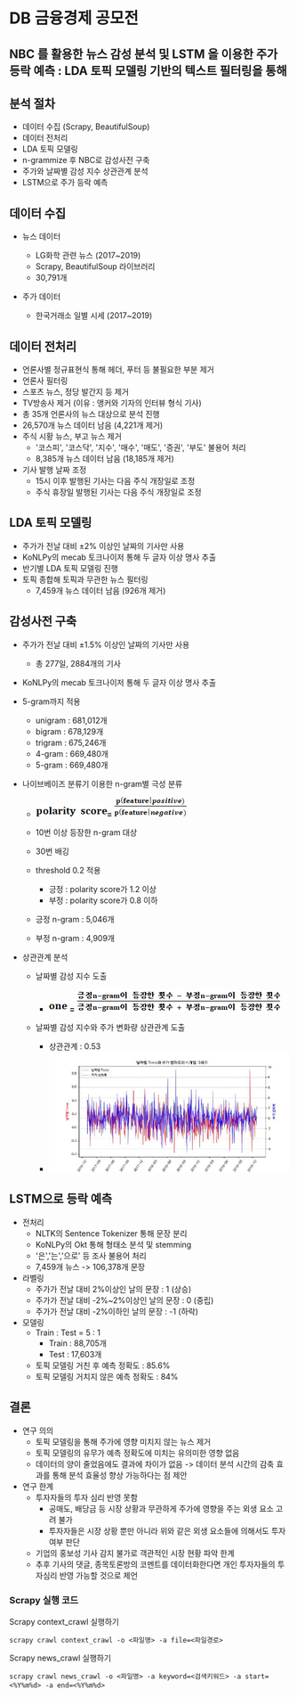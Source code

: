 

# DB 금융경제 공모전
## NBC 를 활용한 뉴스 감성 분석 및 LSTM 을 이용한 주가 등락 예측 : LDA 토픽 모델링 기반의 텍스트 필터링을 통해



## 분석 절차

- 데이터 수집 (Scrapy, BeautifulSoup)
- 데이터 전처리
- LDA 토픽 모델링
- n-grammize 후 NBC로 감성사전 구축
- 주가와 날짜별 감성 지수 상관관계 분석
- LSTM으로 주가 등락 예측



## 데이터 수집

- 뉴스 데이터

  - LG화학 관련 뉴스 (2017~2019)
  - Scrapy, BeautifulSoup 라이브러리
  - 30,791개

- 주가 데이터

  - 한국거래소 일별 시세 (2017~2019)

  

## 데이터 전처리

- 언론사별 정규표현식 통해 헤더, 푸터 등 불필요한 부분 제거
-  언론사 필터링
  - 스포츠 뉴스, 정당 발간지 등 제거
  - TV방송사 제거 (이유 : 앵커와 기자의 인터뷰 형식 기사)
  - 총 35개 언론사의 뉴스 대상으로 분석 진행
  - 26,570개 뉴스 데이터 남음 (4,221개 제거)
- 주식 시황 뉴스, 부고 뉴스 제거
  - '코스피', '코스닥', '지수', '매수', '매도', '증권', '부도' 불용어 처리
  - 8,385개 뉴스 데이터 남음 (18,185개 제거)
- 기사 발행 날짜 조정
  - 15시 이후 발행된 기사는 다음 주식 개장일로 조정
  - 주식 휴장일 발행된 기사는 다음 주식 개장일로 조정



## LDA 토픽 모델링

- 주가가 전날 대비 ±2% 이상인 날짜의 기사만 사용
- KoNLPy의 mecab 토크나이저 통해 두 글자 이상 명사 추출
- 반기별 LDA 토픽 모델링 진행
- 토픽 종합해 토픽과 무관한 뉴스 필터링
  - 7,459개 뉴스 데이터 남음 (926개 제거)



## 감성사전 구축

- 주가가 전날 대비 ±1.5% 이상인 날짜의 기사만 사용
  - 총 277일, 2884개의 기사

- KoNLPy의 mecab 토크나이저 통해 두 글자 이상 명사 추출

- 5-gram까지 적용

  - unigram : 681,012개
  - bigram : 678,129개
  - trigram : 675,246개
  - 4-gram : 669,480개
  - 5-gram : 669,480개

- 나이브베이즈 분류기 이용한 n-gram별 극성 분류

  - ![img](README.assets/clip_image002.gif)**=** ![img](README.assets/clip_image002-1614800386340.gif) 

  - 10번 이상 등장한 n-gram 대상
  - 30번 배깅
  - threshold 0.2 적용
    - 긍정 : polarity score가 1.2 이상
    - 부정 : polarity score가 0.8 이하
  - 긍정 n-gram : 5,046개
  - 부정 n-gram : 4,909개

- 상관관계 분석

  - 날짜별 감성 지수 도출
    - ![img](README.assets/clip_image002-1614800729386.gif) **=** ![img](README.assets/clip_image004-1614800729389.gif)

  - 날짜별 감성 지수와 주가 변화량 상관관계 도출
    - 상관관계 : 0.53
    - ![image-20210304044941792](README.assets/image-20210304044941792.png)



## LSTM으로 등락 예측

- 전처리
  - NLTK의 Sentence Tokenizer 통해 문장 분리
  - KoNLPy의 Okt 통해 형태소 분석 및 stemming
  - '은','는','으로' 등 조사 불용어 처리
  - 7,459개 뉴스 -> 106,378개 문장
- 라벨링
  - 주가가 전날 대비 2%이상인 날의 문장 : 1 (상승)
  - 주가가 전날 대비 -2%~2%이상인 날의 문장 : 0 (중립)
  - 주가가 전날 대비 -2%이하인 날의 문장 : -1 (하락)
- 모델링
  - Train : Test = 5 : 1
    - Train : 88,705개
    - Test : 17,603개
  - 토픽 모델링 거친 후 예측 정확도 : 85.6%
  - 토픽 모델링 거치지 않은 예측 정확도 : 84%



## 결론

- 연구 의의
  - 토픽 모델링을 통해 주가에 영향 미치지 않는 뉴스 제거
  - 토픽 모델링의 유무가 예측 정확도에 미치는 유의미한 영향 없음
  - 데이터의 양이 줄었음에도 결과에 차이가 없음 -> 데이터 분석 시간의 감축 효과를 통해 분석 효율성 향상 가능하다는 점 제안
- 연구 한계
  - 투자자들의 투자 심리 반영 못함
    - 공매도, 배당금 등 시장 상황과 무관하게 주가에 영향을 주는 외생 요소 고려 불가
    - 투자자들은 시장 상황 뿐만 아니라 위와 같은 외생 요소들에 의해서도 투자 여부 판단
  - 기업의 홍보성 기사 감지 불가로 객관적인 시장 현황 파악 한계
  - 추후 기사의 댓글, 종목토론방의 코멘트를 데이터화한다면 개인 투자자들의 투자심리 반영 가능할 것으로 제언



### Scrapy 실행 코드

Scrapy context_crawl 실행하기

    scrapy crawl context_crawl -o <파일명> -a file=<파일경로>

Scrapy news_crawl 실행하기

```
scrapy crawl news_crawl -o <파일명> -a keyword=<검색키워드> -a start=<%Y%m%d> -a end=<%Y%m%d>
```

